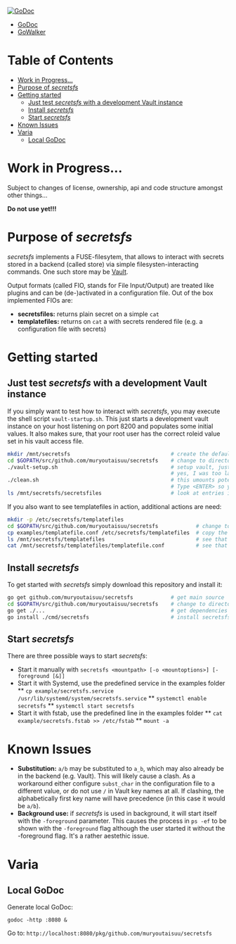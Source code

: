 [![GoDoc](https://godoc.org/github.com/muryoutaisuu/secretsfs?status.svg)](https://godoc.org/github.com/muryoutaisuu/secretsfs/pkg)

* [GoDoc](https://godoc.org/github.com/muryoutaisuu/secretsfs/pkg)
* [GoWalker](https://gowalker.org/github.com/muryoutaisuu/secretsfs/pkg)


Table of Contents
=================

   * [Work in Progress...](#work-in-progress)
   * [Purpose of <em>secretsfs</em>](#purpose-of-secretsfs)
   * [Getting started](#getting-started)
      * [Just test <em>secretsfs</em> with a development Vault instance](#just-test-secretsfs-with-a-development-vault-instance)
      * [Install <em>secretsfs</em>](#install-secretsfs)
      * [Start <em>secretsfs</em>](#start-secretsfs)
   * [Known Issues](#known-issues)
   * [Varia](#varia)
      * [Local GoDoc](#local-godoc)

# Work in Progress...

Subject to changes of license, ownership, api and code structure amongst other things...

**Do not use yet!!!**

# Purpose of *secretsfs*

_secretsfs_ implements a FUSE-filesytem, that allows to interact with secrets stored in a backend (called store) via simple filesysten-interacting commands.
One such store may be [Vault](https://github.com/hashicorp/vault).

Output formats (called FIO, stands for File Input/Output) are treated like plugins and can be (de-)activated in a configuration file. Out of the box implemented FIOs are:

* **secretsfiles:** returns plain secret on a simple `cat`
* **templatefiles:** returns on `cat` a with secrets rendered file (e.g. a configuration file with secrets)

# Getting started

## Just test _secretsfs_ with a development Vault instance

If you simply want to test how to interact with _secretsfs_, you may execute the shell script `vault-startup.sh`.
This just starts a development vault instance on your host listening on port 8200 and populates some initial values.
It also makes sure, that your root user has the correct roleid value set in his vault access file.

```bash
mkdir /mnt/secretsfs                                # create the default mountpoint
cd $GOPATH/src/github.com/muryoutaisuu/secretsfs    # change to directory
./vault-setup.sh                                    # setup vault, just following instructions on screen
                                                    # yes, I was too lazy to do some string parsing
./clean.sh                                          # this umounts potentially existing old mounts, build secretsfs anew and mounts it
                                                    # Type <ENTER> so you can see your prompt again
ls /mnt/secretsfs/secretsfiles                      # look at entries inside of that new secretsfs
```

If you also want to see templatefiles in action, additional actions are need:

```bash
mkdir -p /etc/secretsfs/templatefiles
cd $GOPATH/src/github.com/muryoutaisuu/secretsfs            # change to directory
cp examples/templatefile.conf /etc/secretsfs/templatefiles  # copy the template example to the templatefiles
ls /mnt/secretsfs/templatefiles                             # see that the newly copied file now gets listed
cat /mnt/secretsfs/templatefiles/templatefile.conf          # see that the secret is rendered upon this cat
```

## Install _secretsfs_

To get started with _secretsfs_ simply download this repository and install it:

```bash
go get github.com/muryoutaisuu/secretsfs            # get main source
cd $GOPATH/src/github.com/muryoutaisuu/secretsfs    # change to directory
go get ./...                                        # get dependencies
go install ./cmd/secretsfs                          # install secretsfs
```

## Start *secretsfs*

There are three possible ways to start *secretsfs*:

* Start it manually with `secretsfs <mountpath> [-o <mountoptions>] [-foreground [&]]`
* Start it with Systemd, use the predefined service in the examples folder
** `cp example/secretsfs.service /usr/lib/systemd/system/secretsfs.service`
** `systemctl enable secretsfs`
** `systemctl start secretsfs`
* Start it with fstab, use the predefined line in the examples folder
** `cat example/secretsfs.fstab >> /etc/fstab`
** `mount -a`

# Known Issues

* **Substitution:** `a/b` may be substituted to `a_b`, which may also already be in the backend (e.g. Vault). This will likely cause a clash. As a workaround either configure `subst_char` in the configuration file to a different value, or do not use `/` in Vault key names at all. If clashing, the alphabetically first key name will have precedence (in this case it would be `a/b`).
* **Background use:** if *secretsfs* is used in background, it will start itself with the `-foreground` parameter. This causes the process in `ps -ef` to be shown with the `-foreground` flag although the user started it without the -foreground flag. It's a rather aestethic issue.

# Varia

## Local GoDoc

Generate local GoDoc:

```
godoc -http :8080 &
```

Go to: `http://localhost:8080/pkg/github.com/muryoutaisuu/secretsfs`
